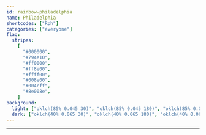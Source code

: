 ```yaml
---
id: rainbow-philadelphia
name: Philadelphia
shortcodes: ["Rph"]
categories: ["everyone"]
flag:
  stripes:
    [
      "#000000",
      "#794e10",
      "#ff0000",
      "#ff8e00",
      "#ffff00",
      "#008e00",
      "#004cff",
      "#8e008e",
    ]
background:
  light: ["oklch(85% 0.045 30)", "oklch(85% 0.045 180)", "oklch(85% 0.045 330)"]
  dark: ["oklch(40% 0.065 30)", "oklch(40% 0.065 180)", "oklch(40% 0.065 330)"]
---
```


---
